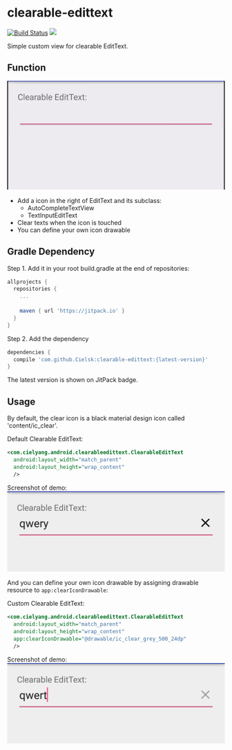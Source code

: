 # clearable-edittext

[![Build Status](https://travis-ci.org/Cielsk/clearable-edittext.svg?branch=master)](https://travis-ci.org/Cielsk/clearable-edittext) [![](https://jitpack.io/v/Cielsk/clearable-edittext.svg)](https://jitpack.io/#Cielsk/clearable-edittext)

Simple custom view for clearable EditText.

Function
---
![Usage](https://raw.githubusercontent.com/Cielsk/clearable-edittext/master/asset/usage.gif)

- Add a icon in the right of EditText and its subclass:
  - AutoCompleteTextView
  - TextInputEditText
- Clear texts when the icon is touched
- You can define your own icon drawable

Gradle Dependency
---

Step 1. Add it in your root build.gradle at the end of repositories:
```groovy
allprojects {
  repositories {
    ... 
    
    maven { url 'https://jitpack.io' }
  }
}
```

Step 2. Add the dependency
```groovy
dependencies {
  compile 'com.github.Cielsk:clearable-edittext:{latest-version}'
}
```
The latest version is shown on JitPack badge.

Usage
---
By default, the clear icon is a black material design icon called 'content/ic_clear'.

Default Clearable EditText:
```xml
<com.cielyang.android.clearableedittext.ClearableEditText
  android:layout_width="match_parent"
  android:layout_height="wrap_content"
  />
```

Screenshot of demo:
![Default Icon](https://raw.githubusercontent.com/Cielsk/clearable-edittext/master/asset/default-icon.png)

And you can define your own icon drawable by assigning drawable resource to `app:clearIconDrawable`:

Custom Clearable EditText:
```xml
<com.cielyang.android.clearableedittext.ClearableEditText
  android:layout_width="match_parent"
  android:layout_height="wrap_content"
  app:clearIconDrawable="@drawable/ic_clear_grey_500_24dp"
  />
```

Screenshot of demo:
![Custom Icon](https://raw.githubusercontent.com/Cielsk/clearable-edittext/master/asset/custom-icon.png)
